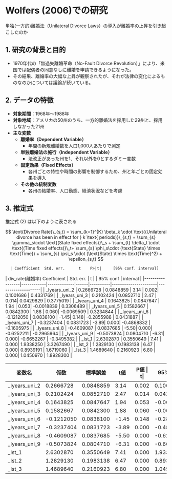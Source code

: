 
# Wolfers (2006)での研究
単独(一方的)離婚法（Unilateral Divorce Laws）の導入が離婚率の上昇を引き起こしたのか

## 1. 研究の背景と目的
- 1970年代の「無過失離婚革命（No-Fault Divorce Revolution）」により、米国では配偶者の同意なしに離婚を申請できるようになった。
- その結果、離婚率の大幅な上昇が観察されたが、それが法律の変化によるものなのかについては議論が続いている。

## 2. データの特徴
- **対象期間**：1968年～1988年
- **対象地域**：アメリカの50州のうち、一方的離婚法を採用した29州と、採用しなかった21州
- **主な変数**
  - **離婚率（Dependent Variable）**  
    - 年間の新規離婚数を人口1,000人あたりで測定
  - **単独離婚法の施行（Independent Variable）**  
    - 法改正があった州を1、それ以外を0とするダミー変数
  - **固定効果（Fixed Effects）**  
    - 各州ごとの特性や時間の影響を制御するため、州と年ごとの固定効果を導入
  - **その他の統制変数**  
    - 各州の結婚率、人口動態、経済状況などを考慮

## 3. 推定式

推定式 (2) は以下のように表される


$$
\text{Divorce Rate}\_{s,t} = \sum_{k=1}^{K} \beta_k \cdot \text{(Unilateral divorce has been in effect for } k \text{ periods)}\_{s,t} + \sum_{s} \gamma_s\cdot \text{(State fixed effects)}\_s + \sum_{t} \delta_t \cdot \text{(Time fixed effects)}\_t+ \sum_{s} \phi_s\cdot (\text{State} \times \text{Time}) + \sum_{s} \psi_s \cdot (\text{State} \times \text{Time}^2) + \epsilon_{s,t}
$$


      | Coefficient  Std. err.      t    P>|t|     [95% conf. interval]

| div_rate(離婚率)  Coefficient |  Std. err. | t     |   |  95% conf       |  interval |
|-----------------|------------|-------------|------|----------|----------------------|--------------------|
| _Iyears_uni_2  | 0.2666728  | 0.0848859  | 3.14 | 0.002| 0.1001686           | 0.4331769           |
| _Iyears_uni_3  | 0.2102424  | 0.0852710  | 2.47 | 0.014| 0.0429829           | 0.3775019           |
| _Iyears_uni_4  | 0.1643825  | 0.0847647  | 1.94 | 0.053| -0.0018839          | 0.3306489           |
| _Iyears_uni_5  | 0.1582667  | 0.0842300  | 1.88 | 0.060| -0.0069509          | 0.3234844           |
| _Iyears_uni_6  | -0.1212050 | 0.0838100  | -1.45| 0.148| -0.2855988          | 0.0431887           |
| _Iyears_uni_7  | -0.3237404 | 0.0831723  | -3.89| 0.000| -0.4868832          | -0.1605975          |
| _Iyears_uni_8  | -0.4609087 | 0.0837685  | -5.50| 0.000| -0.6252211          | -0.2965964          |
| _Iyears_uni_9  | -0.5073824 | 0.0804710  | -6.31| 0.000| -0.6652267          | -0.3495382          |
| _Ist_1         | 2.6302870  | 0.3550649  | 7.41 | 0.000| 1.9338250           | 3.3267490           |
| _Ist_2         | 1.2829130  | 0.1983138  | 6.47 | 0.000| 0.8939191           | 1.6719060           |
| _Ist_3         | 1.4689640  | 0.2160923  | 6.80 | 0.000| 1.0450970           | 1.8928300           |




| 変数名           | 係数       | 標準誤差    | t値  | P値 \| t\| |  95% conf    | 95%信頼区間（上限） |
|-----------------|------------|-------------|------|------|----------------------|----------------------|
| _Iyears_uni_2  | 0.2666728  | 0.0848859  | 3.14 | 0.002| 0.1001686           | 0.4331769           |
| _Iyears_uni_3  | 0.2102424  | 0.0852710  | 2.47 | 0.014| 0.0429829           | 0.3775019           |
| _Iyears_uni_4  | 0.1643825  | 0.0847647  | 1.94 | 0.053| -0.0018839          | 0.3306489           |
| _Iyears_uni_5  | 0.1582667  | 0.0842300  | 1.88 | 0.060| -0.0069509          | 0.3234844           |
| _Iyears_uni_6  | -0.1212050 | 0.0838100  | -1.45| 0.148| -0.2855988          | 0.0431887           |
| _Iyears_uni_7  | -0.3237404 | 0.0831723  | -3.89| 0.000| -0.4868832          | -0.1605975          |
| _Iyears_uni_8  | -0.4609087 | 0.0837685  | -5.50| 0.000| -0.6252211          | -0.2965964          |
| _Iyears_uni_9  | -0.5073824 | 0.0804710  | -6.31| 0.000| -0.6652267          | -0.3495382          |
| _Ist_1         | 2.6302870  | 0.3550649  | 7.41 | 0.000| 1.9338250           | 3.3267490           |
| _Ist_2         | 1.2829130  | 0.1983138  | 6.47 | 0.000| 0.8939191           | 1.6719060           |
| _Ist_3         | 1.4689640  | 0.2160923  | 6.80 | 0.000| 1.0450970           | 1.8928300           |
